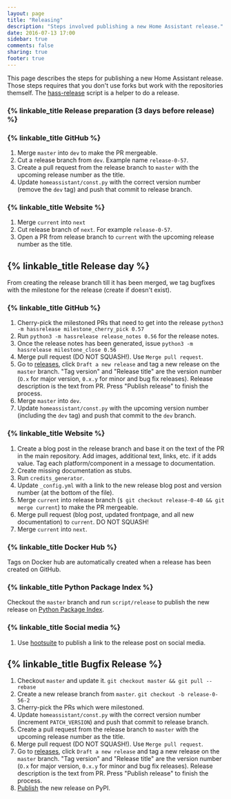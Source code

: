 ```yaml
---
layout: page
title: "Releasing"
description: "Steps involved publishing a new Home Assistant release."
date: 2016-07-13 17:00
sidebar: true
comments: false
sharing: true
footer: true
---
```


This page describes the steps for publishing a new Home Assistant release. Those steps requires that you don't use forks but work with the repositories themself. The [hass-release](https://github.com/home-assistant/hass-release) script is a helper to do a release.

### {% linkable_title Release preparation (3 days before release) %}

### {% linkable_title GitHub %}

1. Merge `master` into `dev` to make the PR mergeable.
1. Cut a release branch from `dev`. Example name `release-0-57`.
1. Create a pull request from the release branch to `master` with the upcoming release number as the title.
1. Update `homeassistant/const.py` with the correct version number (remove the `dev` tag) and push that commit to release branch.

### {% linkable_title Website %}

1. Merge `current` into `next`
1. Cut release branch of `next`. For example `release-0-57`.
1. Open a PR from release branch to `current` with the upcoming release number as the title.

## {% linkable_title Release day %}

From creating the release branch till it has been merged, we tag bugfixes with the milestone for the release (create if doesn't exist).

### {% linkable_title GitHub %}

1. Cherry-pick the milestoned PRs that need to get into the release `python3 -m hassrelease milestone_cherry_pick 0.57`
1. Run `python3 -m hassrelease release_notes 0.56` for the release notes.
1. Once the release notes has been generated, issue `python3 -m hassrelease milestone_close 0.56`
1. Merge pull request (DO NOT SQUASH!). Use `Merge pull request`.
1. Go to [releases](https://github.com/home-assistant/home-assistant/releases), click `Draft a new release` and tag a new release on the `master` branch. "Tag version" and "Release title" are the version number (`O.x` for major version, `0.x.y` for minor and bug fix releases). Release description is the text from PR. Press "Publish release" to finish the process.
1. Merge `master` into `dev`.
1. Update `homeassistant/const.py` with the upcoming version number (including the `dev` tag) and push that commit to the `dev` branch.

### {% linkable_title Website %}

1. Create a blog post in the release branch and base it on the text of the PR in the main repository. Add images, additional text, links, etc. if it adds value. Tag each platform/component in a message to documentation.
1. Create missing documentation as stubs.
1. Run `credits_generator`.
1. Update `_config.yml` with a link to the new release blog post and version number (at the bottom of the file).
1. Merge `current` into release branch (`$ git checkout release-0-40 && git merge current`) to make the PR mergeable.
1. Merge pull request (blog post, updated frontpage, and all new documentation) to `current`. DO NOT SQUASH!
1. Merge `current` into `next`.

### {% linkable_title Docker Hub %}

Tags on Docker hub are automatically created when a release has been created on GitHub.

### {% linkable_title Python Package Index %}

Checkout the `master` branch and run `script/release` to publish the new release on [Python Package Index](https://pypi.python.org).

### {% linkable_title Social media %}

1. Use [hootsuite](https://hootsuite.com/dashboard) to publish a link to the release post on social media.

## {% linkable_title Bugfix Release %}

1. Checkout `master` and update it. `git checkout master && git pull --rebase`
1. Create a new release branch from `master`. `git checkout -b release-0-56-2`
1. Cherry-pick the PRs which were milestoned.
1. Update `homeassistant/const.py` with the correct version number (increment `PATCH_VERSION`) and push that commit to release branch.
1. Create a pull request from the release branch to `master` with the upcoming release number as the title.
1. Merge pull request (DO NOT SQUASH!). Use `Merge pull request`.
1. Go to [releases](https://github.com/home-assistant/home-assistant/releases), click `Draft a new release` and tag a new release on the `master` branch. "Tag version" and "Release title" are the version number (`O.x` for major version, `0.x.y` for minor and bug fix releases). Release description is the text from PR. Press "Publish release" to finish the process.
1. [Publish](/developers/releasing/#python-package-index) the new release on PyPI.
